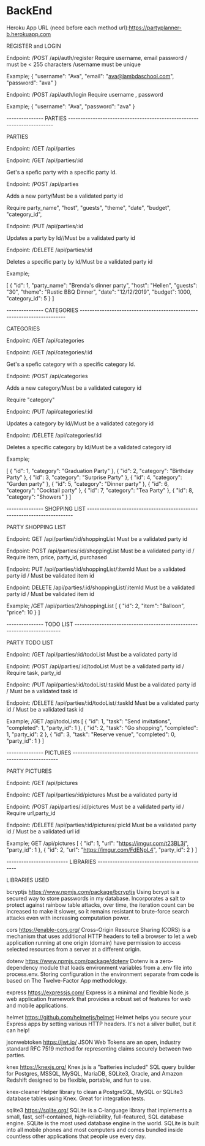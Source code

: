 # BackEnd

Heroku App URL (need before each method url):https://partyplanner-b.herokuapp.com

REGISTER and LOGIN

Endpoint: /POST /api/auth/register
Require username, email password / must be < 255 characters /username must be unique

Example;
{
"username": "Ava",
"email": "ava@lambdaschool.com",
"password": "ava"
}

Endpoint: /POST /api/auth/login
Require username , password

Example;
{
"username": "Ava",
"password": "ava"
}

--------------- PARTIES ------------------------------------------------------------------------

PARTIES

Endpoint: /GET /api/parties

Endpoint: /GET /api/parties/:id

Get's a spefic party with a specific party Id.

Endpoint: /POST /api/parties

Adds a new party/Must be a validated party id 

Require party_name", "host", "guests", "theme", "date", "budget", "category_id",

Endpoint: /PUT /api/parties/:id

Updates a party by Id//Must be a validated party id 

Endpoint: /DELETE /api/parties/:id

Deletes a specific party by Id/Must be a validated party id 

Example;

[
{
"id": 1,
"party_name": "Brenda's dinner party",
"host": "Hellen",
"guests": "30",
"theme": "Rustic BBQ Dinner",
"date": "12/12/2019",
"budget": 1000,
"category_id": 5
}
]

--------------- CATEGORIES ------------------------------------------------------------------------

CATEGORIES

Endpoint: /GET /api/categories

Endpoint: /GET /api/categories/:id

Get's a spefic category with a specific category Id.

Endpoint: /POST /api/categories

Adds a new category/Must be a validated category id 

Require "category"

Endpoint: /PUT /api/categories/:id

Updates a category by Id//Must be a validated category id 

Endpoint: /DELETE /api/categories/:id

Deletes a specific category by Id/Must be a validated category id 


Example;

[
{
"id": 1,
"category": "Graduation Party"
},
{
"id": 2,
"category": "Birthday Party"
},
{
"id": 3,
"category": "Surprise Party"
},
{
"id": 4,
"category": "Garden party"
},
{
"id": 5,
"category": "Dinner party"
},
{
"id": 6,
"category": "Cocktail party"
},
{
"id": 7,
"category": "Tea Party"
},
{
"id": 8,
"category": "Showers"
}
]

--------------- SHOPPING LIST ------------------------------------------------------------------------

PARTY SHOPPING LIST

Endpoint: GET /api/parties/:id/shoppingList
Must be a validated party id

Endpoint: POST /api/parties/:id/shoppingList
Must be a validated party id / Require item, price, party_id, purchased

Endpoint: PUT /api/parties/:id/shoppingList/:itemId
Must be a validated party id / Must be validated item id

Endpoint: DELETE /api/parties/:id/shoppingList/:itemId
Must be a validated party id / Must be validated item id

Example; /GET /api/parties/2/shoppingList
[
{
"id": 2,
"item": "Balloon",
"price": 10
}
]

--------------- TODO LIST ------------------------------------------------------------------------

PARTY TODO LIST

Endpoint: /GET /api/parties/:id/todoList
Must be a validated party id

Endpoint: /POST /api/parties/:id/todoList
Must be a validated party id / Require task, party_id

Endpoint: /PUT /api/parties/:id/todoList/:taskId
Must be a validated party id / Must be a validated task id

Endpoint: /DELETE /api/parties/:id/todoList/:taskId
Must be a validated party id / Must be a validated task id

Example; /GET /api/todoLists
[
{
"id": 1,
"task": "Send invitations",
"completed": 1,
"party_id": 1
},
{
"id": 2,
"task": "Go shopping",
"completed": 1,
"party_id": 2
},
{
"id": 3,
"task": "Reserve venue",
"completed": 0,
"party_id": 1
}
]

--------------- PICTURES ------------------------------------------------------------------------

PARTY PICTURES

Endpoint: /GET /api/pictures

Endpoint: /GET /api/parties/:id/pictures
Must be a validated party id

Endpoint: /POST /api/parties/:id/pictures
Must be a validated party id / Require url,party_id

Endpoint: /DELETE /api/parties/:id/pictures/:picId
Must be a validated party id / Must be a validated url id

Example; GET /api/pictures
[
{
"id": 1,
"url": "https://imgur.com/t23BL3j",
"party_id": 1
},
{
"id": 2,
"url": "https://imgur.com/FdENpL4",
"party_id": 2
}
]





------------------------- LIBRARIES ---------------------------------------------

LIBRARIES USED

bcryptjs
https://www.npmjs.com/package/bcryptjs Using bcrypt is a secured way to store passwords in my database. Incorporates a salt to protect against rainbow table attacks, over time, the iteration count can be increased to make it slower, so it remains resistant to brute-force search attacks even with increasing computation power.

cors
https://enable-cors.org/ Cross-Origin Resource Sharing (CORS) is a mechanism that uses additional HTTP headers to tell a browser to let a web application running at one origin (domain) have permission to access selected resources from a server at a different origin.

dotenv
https://www.npmjs.com/package/dotenv Dotenv is a zero-dependency module that loads environment variables from a .env file into process.env. Storing configuration in the environment separate from code is based on The Twelve-Factor App methodology.

express
https://expressjs.com/ Express is a minimal and flexible Node.js web application framework that provides a robust set of features for web and mobile applications.

helmet
https://github.com/helmetjs/helmet Helmet helps you secure your Express apps by setting various HTTP headers. It's not a silver bullet, but it can help!

jsonwebtoken
https://jwt.io/ JSON Web Tokens are an open, industry standard RFC 7519 method for representing claims securely between two parties.

knex
https://knexjs.org/ Knex.js is a "batteries included" SQL query builder for Postgres, MSSQL, MySQL, MariaDB, SQLite3, Oracle, and Amazon Redshift designed to be flexible, portable, and fun to use.

knex-cleaner
Helper library to clean a PostgreSQL, MySQL or SQLite3 database tables using Knex. Great for integration tests.

sqlite3
https://sqlite.org/ SQLite is a C-language library that implements a small, fast, self-contained, high-reliability, full-featured, SQL database engine. SQLite is the most used database engine in the world. SQLite is built into all mobile phones and most computers and comes bundled inside countless other applications that people use every day.
